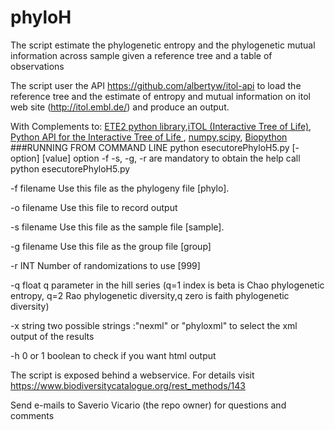 phyloH
======

The script estimate the phylogenetic entropy and the phylogenetic mutual information across sample given a reference tree and a table of observations

The script user the API https://github.com/albertyw/itol-api to load the reference 
tree and the estimate of entropy and mutual information on itol web site (http://itol.embl.de/) and produce an output.

With Complements to: [ETE2 python library](http://pythonhosted.org/ete2/),[iTOL (Interactive Tree of Life)](http://itol.embl.de/), [Python API for the Interactive Tree of Life ](https://github.com/albertyw/itol-api), [numpy](http://www.numpy.org/),[scipy](http://www.scipy.org/), [Biopython](http://biopython.org/wiki/Main_Page)
###RUNNING FROM COMMAND LINE
python esecutorePhyloH5.py [-option] [value]
option -f  -s, -g, -r are mandatory
to obtain the help call
python esecutorePhyloH5.py


 -f filename	   Use this file as the phylogeny file [phylo].
 
 -o filename       Use this file to record output
 
 -s filename       Use this file as the sample file [sample].
 
 -g filename       Use this file as the group file [group]
 
 -r INT		   Number of randomizations to use [999]
 
 -q float          q parameter in the hill series (q=1 index is beta is Chao phylogenetic entropy, q=2 Rao phylogenetic diversity,q  zero is faith phylogenetic diversity)
 
 -x string         two possible strings :"nexml" or "phyloxml" to select the xml output of the results
 
 -h 0 or 1         boolean to check if you want html output   
 
 The script is exposed behind a webservice. For details visit https://www.biodiversitycatalogue.org/rest_methods/143

Send e-mails to Saverio Vicario (the repo owner) for questions and comments
